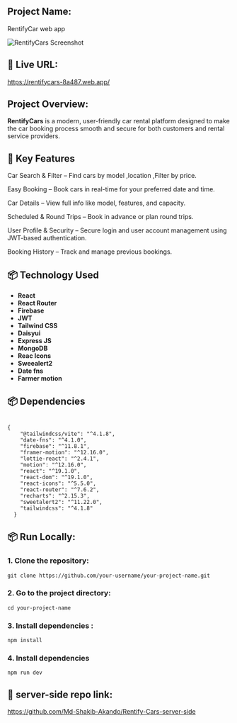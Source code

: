## Project Name:
RentifyCar web app

![RentifyCars Screenshot](https://i.ibb.co.com/nMj7Kcyn/Screenshot-2025-06-18-103526.png)


## 🔗 Live URL:

 https://rentifycars-8a487.web.app/

## Project Overview:

**RentifyCars**  is a modern, user-friendly car rental platform designed to make the car booking process smooth and secure for both customers and rental service providers.

## 🚀 Key Features

Car Search & Filter – Find cars by model ,location ,Filter by price.

Easy Booking – Book cars in real-time for your preferred date and time.

Car Details – View full info like model, features, and capacity.

Scheduled & Round Trips – Book in advance or plan round trips.

User Profile & Security – Secure login and user account management using JWT-based authentication.

Booking History – Track and manage previous bookings.


## 📦 Technology Used

- **React**
- **React Router**
- **Firebase**
- **JWT**
- **Tailwind CSS**
- **Daisyui**
- **Express JS**
- **MongoDB**
- **Reac Icons**
- **Sweealert2**
- **Date fns**
- **Farmer motion**

## 📦 Dependencies
```

{
    "@tailwindcss/vite": "^4.1.8",
    "date-fns": "^4.1.0",
    "firebase": "^11.8.1",
    "framer-motion": "^12.16.0",
    "lottie-react": "^2.4.1",
    "motion": "^12.16.0",
    "react": "^19.1.0",
    "react-dom": "^19.1.0",
    "react-icons": "^5.5.0",
    "react-router": "^7.6.2",
    "recharts": "^2.15.3",
    "sweetalert2": "^11.22.0",
    "tailwindcss": "^4.1.8"
  }
```
## 📦 Run Locally:

### 1. Clone the repository:
```
git clone https://github.com/your-username/your-project-name.git
```

### 2. Go to the project directory:
```
cd your-project-name
```

### 3. Install dependencies :
```
npm install
```

### 4. Install dependencies
```
npm run dev
```
## 🔗 server-side repo link:

https://github.com/Md-Shakib-Akando/Rentify-Cars-server-side
